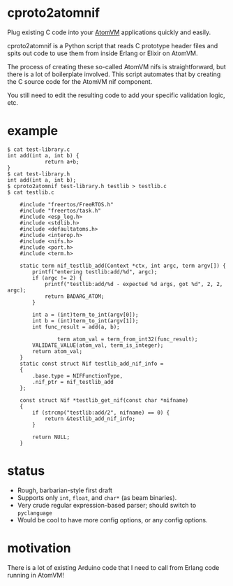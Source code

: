 cproto2atomnif
==============

Plug existing C code into your [AtomVM](https://github.com/bettio/AtomVM) applications quickly and easily.

cproto2atomnif is a Python script that reads C prototype header files and spits
out code to use them from inside Erlang or Elixir on AtomVM.

The process of creating these so-called AtomVM nifs is straightforward,
but there is a lot of boilerplate involved. This script automates that by
creating the C source code for the AtomVM nif component.

You still need to edit the resulting code to add your specific validation
logic, etc.

# example

```
$ cat test-library.c
int add(int a, int b) {
	        return a+b;
}
$ cat test-library.h
int add(int a, int b);
$ cproto2atomnif test-library.h testlib > testlib.c
$ cat testlib.c

    #include "freertos/FreeRTOS.h"
    #include "freertos/task.h"
    #include <esp_log.h>
    #include <stdlib.h>
    #include <defaultatoms.h>
    #include <interop.h>
    #include <nifs.h>
    #include <port.h>
    #include <term.h>

    static term nif_testlib_add(Context *ctx, int argc, term argv[]) {
        printf("entering testlib:add/%d", argc); 
        if (argc != 2) {
            printf("testlib:add/%d - expected %d args, got %d", 2, 2, argc);
            return BADARG_ATOM;
        }
        
        int a = (int)term_to_int(argv[0]);
        int b = (int)term_to_int(argv[1]);
        int func_result = add(a, b);
       
				term atom_val = term_from_int32(func_result);
        VALIDATE_VALUE(atom_val, term_is_integer);
        return atom_val;
    }
    static const struct Nif testlib_add_nif_info = 
    {
        .base.type = NIFFunctionType,
        .nif_ptr = nif_testlib_add
    };

    const struct Nif *testlib_get_nif(const char *nifname)
    {
        if (strcmp("testlib:add/2", nifname) == 0) {
            return &testlib_add_nif_info;
        }

        return NULL;
    }

```

# status

- Rough, barbarian-style first draft
- Supports only `int`, `float`, and `char*` (as beam binaries).
- Very crude regular expression-based parser; should switch to `pyclanguage`
- Would be cool to have more config options, or any config options.

# motivation

There is a lot of existing Arduino code that I need to call from Erlang code
running in AtomVM!



